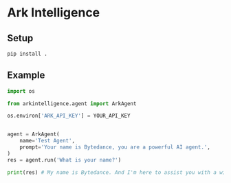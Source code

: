 # Ark Intelligence

## Setup

```bash
pip install .
```





## Example

```python
import os

from arkintelligence.agent import ArkAgent

os.environ['ARK_API_KEY'] = YOUR_API_KEY


agent = ArkAgent(
    name='Test Agent',
    prompt='Your name is Bytedance, you are a powerful AI agent.',
)
res = agent.run('What is your name?')

print(res) # My name is Bytedance. And I'm here to assist you with a wide range of questions and information!
```
